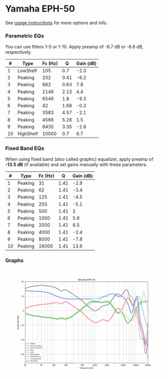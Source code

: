 # Yamaha EPH-50
See [usage instructions](https://github.com/jaakkopasanen/AutoEq#usage) for more options and info.

### Parametric EQs
You can use filters 1-5 or 1-10. Apply preamp of -6.7 dB or -6.8 dB, respectively.

|   # | Type      |   Fc (Hz) |    Q |   Gain (dB) |
|-----|-----------|-----------|------|-------------|
|   1 | LowShelf  |       105 | 0.7  |        -2.3 |
|   2 | Peaking   |       202 | 0.41 |        -6.2 |
|   3 | Peaking   |       862 | 0.63 |         7.8 |
|   4 | Peaking   |      2146 | 2.13 |         4.4 |
|   5 | Peaking   |      6546 | 1.8  |        -9.3 |
|   6 | Peaking   |        42 | 1.68 |        -0.3 |
|   7 | Peaking   |      3583 | 4.57 |        -2.1 |
|   8 | Peaking   |      4566 | 5.26 |         1.5 |
|   9 | Peaking   |      8435 | 3.35 |        -2.8 |
|  10 | HighShelf |     10000 | 0.7  |         6.7 |

### Fixed Band EQs
When using fixed band (also called graphic) equalizer, apply preamp of **-13.5 dB** (if available) and set gains manually with these parameters.

|   # | Type    |   Fc (Hz) |    Q |   Gain (dB) |
|-----|---------|-----------|------|-------------|
|   1 | Peaking |        31 | 1.41 |        -2.9 |
|   2 | Peaking |        62 | 1.41 |        -3.4 |
|   3 | Peaking |       125 | 1.41 |        -4.5 |
|   4 | Peaking |       250 | 1.41 |        -5.1 |
|   5 | Peaking |       500 | 1.41 |         2   |
|   6 | Peaking |      1000 | 1.41 |         5.6 |
|   7 | Peaking |      2000 | 1.41 |         6.5 |
|   8 | Peaking |      4000 | 1.41 |        -2.4 |
|   9 | Peaking |      8000 | 1.41 |        -7.8 |
|  10 | Peaking |     16000 | 1.41 |        13.9 |

### Graphs
![](./Yamaha%20EPH-50.png)
